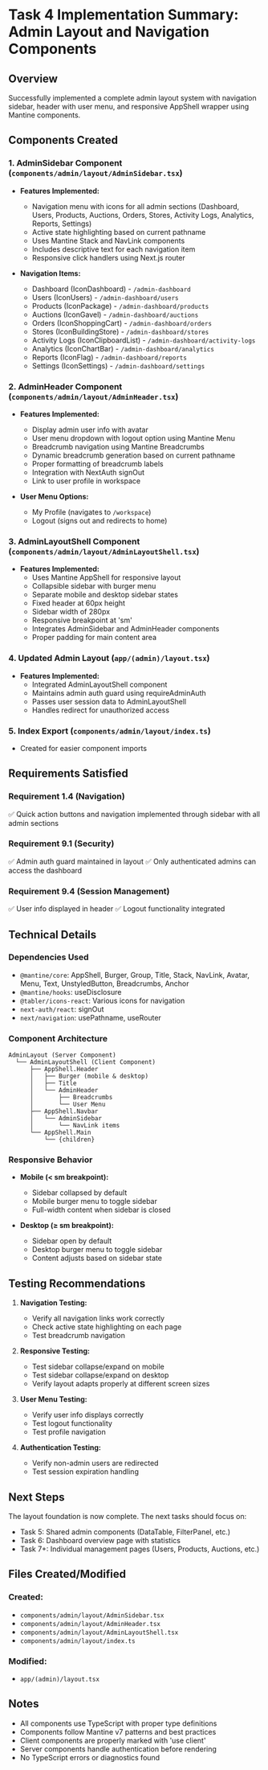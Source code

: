 # Task 4 Implementation Summary: Admin Layout and Navigation Components

## Overview
Successfully implemented a complete admin layout system with navigation sidebar, header with user menu, and responsive AppShell wrapper using Mantine components.

## Components Created

### 1. AdminSidebar Component (`components/admin/layout/AdminSidebar.tsx`)
- **Features Implemented:**
  - Navigation menu with icons for all admin sections (Dashboard, Users, Products, Auctions, Orders, Stores, Activity Logs, Analytics, Reports, Settings)
  - Active state highlighting based on current pathname
  - Uses Mantine Stack and NavLink components
  - Includes descriptive text for each navigation item
  - Responsive click handlers using Next.js router

- **Navigation Items:**
  - Dashboard (IconDashboard) - `/admin-dashboard`
  - Users (IconUsers) - `/admin-dashboard/users`
  - Products (IconPackage) - `/admin-dashboard/products`
  - Auctions (IconGavel) - `/admin-dashboard/auctions`
  - Orders (IconShoppingCart) - `/admin-dashboard/orders`
  - Stores (IconBuildingStore) - `/admin-dashboard/stores`
  - Activity Logs (IconClipboardList) - `/admin-dashboard/activity-logs`
  - Analytics (IconChartBar) - `/admin-dashboard/analytics`
  - Reports (IconFlag) - `/admin-dashboard/reports`
  - Settings (IconSettings) - `/admin-dashboard/settings`

### 2. AdminHeader Component (`components/admin/layout/AdminHeader.tsx`)
- **Features Implemented:**
  - Display admin user info with avatar
  - User menu dropdown with logout option using Mantine Menu
  - Breadcrumb navigation using Mantine Breadcrumbs
  - Dynamic breadcrumb generation based on current pathname
  - Proper formatting of breadcrumb labels
  - Integration with NextAuth signOut
  - Link to user profile in workspace

- **User Menu Options:**
  - My Profile (navigates to `/workspace`)
  - Logout (signs out and redirects to home)

### 3. AdminLayoutShell Component (`components/admin/layout/AdminLayoutShell.tsx`)
- **Features Implemented:**
  - Uses Mantine AppShell for responsive layout
  - Collapsible sidebar with burger menu
  - Separate mobile and desktop sidebar states
  - Fixed header at 60px height
  - Sidebar width of 280px
  - Responsive breakpoint at 'sm'
  - Integrates AdminSidebar and AdminHeader components
  - Proper padding for main content area

### 4. Updated Admin Layout (`app/(admin)/layout.tsx`)
- **Features Implemented:**
  - Integrated AdminLayoutShell component
  - Maintains admin auth guard using requireAdminAuth
  - Passes user session data to AdminLayoutShell
  - Handles redirect for unauthorized access

### 5. Index Export (`components/admin/layout/index.ts`)
- Created for easier component imports

## Requirements Satisfied

### Requirement 1.4 (Navigation)
✅ Quick action buttons and navigation implemented through sidebar with all admin sections

### Requirement 9.1 (Security)
✅ Admin auth guard maintained in layout
✅ Only authenticated admins can access the dashboard

### Requirement 9.4 (Session Management)
✅ User info displayed in header
✅ Logout functionality integrated

## Technical Details

### Dependencies Used
- `@mantine/core`: AppShell, Burger, Group, Title, Stack, NavLink, Avatar, Menu, Text, UnstyledButton, Breadcrumbs, Anchor
- `@mantine/hooks`: useDisclosure
- `@tabler/icons-react`: Various icons for navigation
- `next-auth/react`: signOut
- `next/navigation`: usePathname, useRouter

### Component Architecture
```
AdminLayout (Server Component)
  └── AdminLayoutShell (Client Component)
      ├── AppShell.Header
      │   ├── Burger (mobile & desktop)
      │   ├── Title
      │   └── AdminHeader
      │       ├── Breadcrumbs
      │       └── User Menu
      ├── AppShell.Navbar
      │   └── AdminSidebar
      │       └── NavLink items
      └── AppShell.Main
          └── {children}
```

### Responsive Behavior
- **Mobile (< sm breakpoint):**
  - Sidebar collapsed by default
  - Mobile burger menu to toggle sidebar
  - Full-width content when sidebar is closed

- **Desktop (≥ sm breakpoint):**
  - Sidebar open by default
  - Desktop burger menu to toggle sidebar
  - Content adjusts based on sidebar state

## Testing Recommendations

1. **Navigation Testing:**
   - Verify all navigation links work correctly
   - Check active state highlighting on each page
   - Test breadcrumb navigation

2. **Responsive Testing:**
   - Test sidebar collapse/expand on mobile
   - Test sidebar collapse/expand on desktop
   - Verify layout adapts properly at different screen sizes

3. **User Menu Testing:**
   - Verify user info displays correctly
   - Test logout functionality
   - Test profile navigation

4. **Authentication Testing:**
   - Verify non-admin users are redirected
   - Test session expiration handling

## Next Steps

The layout foundation is now complete. The next tasks should focus on:
- Task 5: Shared admin components (DataTable, FilterPanel, etc.)
- Task 6: Dashboard overview page with statistics
- Task 7+: Individual management pages (Users, Products, Auctions, etc.)

## Files Created/Modified

### Created:
- `components/admin/layout/AdminSidebar.tsx`
- `components/admin/layout/AdminHeader.tsx`
- `components/admin/layout/AdminLayoutShell.tsx`
- `components/admin/layout/index.ts`

### Modified:
- `app/(admin)/layout.tsx`

## Notes

- All components use TypeScript with proper type definitions
- Components follow Mantine v7 patterns and best practices
- Client components are properly marked with 'use client'
- Server components handle authentication before rendering
- No TypeScript errors or diagnostics found
